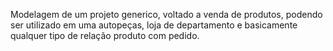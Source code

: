 Modelagem de um projeto generico, voltado a venda de produtos, podendo ser utilizado em uma autopeças, loja de departamento e basicamente qualquer tipo de relação produto com pedido.


